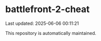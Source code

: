 # battlefront-2-cheat

Last updated: 2025-06-06 00:11:21

This repository is automatically maintained.
